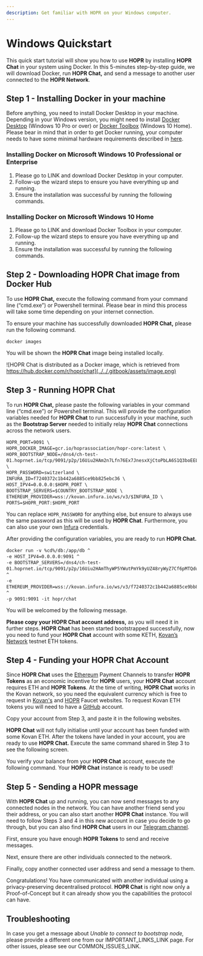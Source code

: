 ```yaml
---
description: Get familiar with HOPR on your Windows computer.
---
```


# Windows Quickstart

This quick start tutorial will show you how to use **HOPR** by installing **HOPR Chat** in your system using Docker. In this 5-minutes step-by-step guide, we will download Docker, run **HOPR Chat,** and send a message to another user connected to the **HOPR Network**.

## Step 1 - Installing Docker in your machine

Before anything, you need to install Docker Desktop in your machine. Depending in your Windows version, you might need to install [Docker Desktop](https://hub.docker.com/editions/community/docker-ce-desktop-windows/) \(Windows 10 Pro or over\) or [Docker Toolbox](https://docs.docker.com/toolbox/overview/) \(Windows 10 Home\). Please bear in mind that in order to get Docker running, your computer needs to have some minimal hardware requirements described in [here](https://docs.docker.com/toolbox/toolbox_install_windows/#step-1-check-your-version).

### Installing Docker on Microsoft Windows 10 Professional or Enterprise

1. Please go to LINK and download Docker Desktop in your computer.
2. Follow-up the wizard steps to ensure you have everything up and running.
3. Ensure the installation was successful by running the following commands.

### Installing Docker on Microsoft Windows 10 Home

1. Please go to LINK and download Docker Toolbox in your computer.
2. Follow-up the wizard steps to ensure you have everything up and running.
3. Ensure the installation was successful by running the following commands.

## Step 2 - Downloading HOPR Chat image from Docker Hub

To use **HOPR Chat,** execute the following command from your command line \(“cmd.exe”\) or Powershell terminal. Please bear in mind this process will take some time depending on your internet connection.

To ensure your machine has successfully downloaded **HOPR Chat,** please run the following command.

```text
docker images
```

You will be shown the **HOPR Chat** image being installed locally.

![HOPR Chat is distributed as a Docker image, which is retrieved from https://hub.docker.com/r/hopr/chat](../../.gitbook/assets/image.png)

## Step 3 - **Running HOPR Chat**

To run **HOPR Chat,** please paste the following variables in your command line \(“cmd.exe”\) or Powershell terminal. This will provide the configuration variables needed for **HOPR Chat** to run successfully in your machine, such as the **Bootstrap Server** needed to initially relay **HOPR Chat** connections across the network users.

```text
HOPR_PORT=9091 \
HOPR_DOCKER_IMAGE=gcr.io/hoprassociation/hopr-core:latest \
HOPR_BOOTSTRAP_NODE=/dns4/ch-test-01.hoprnet.io/tcp/9091/p2p/16Uiu2HAm2n7Lfn76Ex7JnesxXjCtoPbLA6S1Q3boEELETBCD9RKc \
HOPR_PASSWORD=switzerland \
INFURA_ID=f7240372c1b442a6885ce9bb825ebc36 \
HOST_IPV4=0.0.0.0:$HOPR_PORT \
BOOTSTRAP_SERVERS=$COUNTRY_BOOTSTRAP_NODE \
ETHEREUM_PROVIDER=wss://kovan.infura.io/ws/v3/$INFURA_ID \
PORTS=$HOPR_PORT:$HOPR_PORT
```

You can replace `HOPR_PASSWORD` for anything else, but ensure to always use the same password as this will be used by **HOPR Chat**. Furthermore, you can also use your own [Infura](https://infura.io/) credentials.

After providing the configuration variables, you are ready to run **HOPR Chat.**

```text
docker run -v %cd%/db:/app/db ^ 
-e HOST_IPV4=0.0.0.0:9091 ^ 
-e BOOTSTRAP_SERVERS=/dns4/ch-test-01.hoprnet.io/tcp/9091/p2p/16Uiu2HAmThyWP5YWutPmYk9yUZ48ryWyZ7Cf6pMTQduvHUS9sGE7 ^ 
-e ETHEREUM_PROVIDER=wss://kovan.infura.io/ws/v3/f7240372c1b442a6885ce9bb825ebc36 ^ 
-p 9091:9091 -it hopr/chat
```

You will be welcomed by the following message.

**Please copy your HOPR Chat account address,** as you will need it in further steps. **HOPR Chat** has been started bootstrapped successfully, now you need to fund your **HOPR Chat** account with some KETH, [Kovan’s Network](https://kovan-testnet.github.io/website/) testnet ETH tokens. 

## Step 4 - Funding your HOPR Chat Account

Since **HOPR Chat** uses the [Ethereum](https://ethereum.org/) Payment Channels to transfer **HOPR Tokens** as an economic incentive for **HOPR** users, your **HOPR Chat** account requires ETH and **HOPR Tokens**. At the time of writing, **HOPR Chat** works in the Kovan network, so you need the equivalent currency which is free to request in [Kovan's](https://faucet.kovan.network/) and [HOPR](https://faucet.hoprnet.io/) Faucet websites. To request Kovan ETH tokens you will need to have a [GitHub](https://github.com/) account.

Copy your account from Step 3, and paste it in the following websites. 



**HOPR Chat** will not fully initialise until your account has been funded with some Kovan ETH. After the tokens have landed in your account, you are ready to use **HOPR Chat.** Execute the same command shared in Step 3 to see the following screen.

You verify your balance from your **HOPR Chat** account, execute the following command. Your **HOPR Chat** instance is ready to be used!

## Step 5 - Sending a HOPR message

With **HOPR Chat** up and running, you can now send messages to any connected nodes in the network. You can have another friend send you their address, or you can also start another **HOPR Chat** instance. You will need to follow Steps 3 and 4 in this new account in case you decide to go through, but you can also find **HOPR Chat** users in our [Telegram channel](https://t.me/hoprnet).

First, ensure you have enough **HOPR Tokens** to send and receive messages.

Next, ensure there are other individuals connected to the network.

Finally, copy another connected user address and send a message to them.

Congratulations! You have communicated with another individual using a privacy-preserving decentralised protocol. **HOPR Chat** is right now only a Proof-of-Concept but it can already show you the capabilities the protocol can have.

## Troubleshooting

In case you get a message about _Unable to connect to bootstrap node,_ please provide a different one from our IMPORTANT\_LINKS\_LINK page. For other issues, please see our COMMON\_ISSUES\_LINK.







